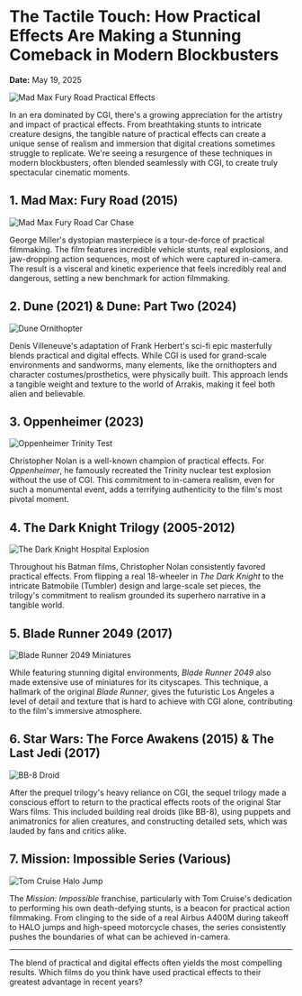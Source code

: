 # The Tactile Touch: How Practical Effects Are Making a Stunning Comeback in Modern Blockbusters

**Date:** May 19, 2025

![Mad Max Fury Road Practical Effects](backdrop_tmdbid:76341)

In an era dominated by CGI, there's a growing appreciation for the artistry and impact of practical effects. From breathtaking stunts to intricate creature designs, the tangible nature of practical effects can create a unique sense of realism and immersion that digital creations sometimes struggle to replicate. We're seeing a resurgence of these techniques in modern blockbusters, often blended seamlessly with CGI, to create truly spectacular cinematic moments.

## 1. Mad Max: Fury Road (2015)

![Mad Max Fury Road Car Chase](tmdbid:76341)

George Miller's dystopian masterpiece is a tour-de-force of practical filmmaking. The film features incredible vehicle stunts, real explosions, and jaw-dropping action sequences, most of which were captured in-camera. The result is a visceral and kinetic experience that feels incredibly real and dangerous, setting a new benchmark for action filmmaking.

## 2. Dune (2021) & Dune: Part Two (2024)

![Dune Ornithopter](tmdbid:438631)

Denis Villeneuve's adaptation of Frank Herbert's sci-fi epic masterfully blends practical and digital effects. While CGI is used for grand-scale environments and sandworms, many elements, like the ornithopters and character costumes/prosthetics, were physically built. This approach lends a tangible weight and texture to the world of Arrakis, making it feel both alien and believable.

## 3. Oppenheimer (2023)

![Oppenheimer Trinity Test](tmdbid:872585)

Christopher Nolan is a well-known champion of practical effects. For *Oppenheimer*, he famously recreated the Trinity nuclear test explosion without the use of CGI. This commitment to in-camera realism, even for such a monumental event, adds a terrifying authenticity to the film's most pivotal moment.

## 4. The Dark Knight Trilogy (2005-2012)

![The Dark Knight Hospital Explosion](tmdbid:155)

Throughout his Batman films, Christopher Nolan consistently favored practical effects. From flipping a real 18-wheeler in *The Dark Knight* to the intricate Batmobile (Tumbler) design and large-scale set pieces, the trilogy's commitment to realism grounded its superhero narrative in a tangible world.

## 5. Blade Runner 2049 (2017)

![Blade Runner 2049 Miniatures](tmdbid:335984)

While featuring stunning digital environments, *Blade Runner 2049* also made extensive use of miniatures for its cityscapes. This technique, a hallmark of the original *Blade Runner*, gives the futuristic Los Angeles a level of detail and texture that is hard to achieve with CGI alone, contributing to the film's immersive atmosphere.

## 6. Star Wars: The Force Awakens (2015) & The Last Jedi (2017)

![BB-8 Droid](tmdbid:140607)

After the prequel trilogy's heavy reliance on CGI, the sequel trilogy made a conscious effort to return to the practical effects roots of the original Star Wars films. This included building real droids (like BB-8), using puppets and animatronics for alien creatures, and constructing detailed sets, which was lauded by fans and critics alike.

## 7. Mission: Impossible Series (Various)

![Tom Cruise Halo Jump](tmdbid:353081) 

The *Mission: Impossible* franchise, particularly with Tom Cruise's dedication to performing his own death-defying stunts, is a beacon for practical action filmmaking. From clinging to the side of a real Airbus A400M during takeoff to HALO jumps and high-speed motorcycle chases, the series consistently pushes the boundaries of what can be achieved in-camera.

---

The blend of practical and digital effects often yields the most compelling results. Which films do you think have used practical effects to their greatest advantage in recent years?